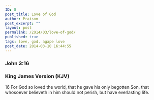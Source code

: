 ```yaml
---
ID: 8
post_title: Love of God
author: Praison
post_excerpt: ""
layout: post
permalink: /2014/03/love-of-god/
published: true
tags: love, god, agape love
post_date: 2014-03-10 16:44:55
---
```

<h3 dir="ltr">John 3:16</h3>
<h3 dir="ltr">King James Version (KJV)</h3>
16 For God so loved the world, that he gave his only begotten Son, that whosoever believeth in him should not perish, but have everlasting life.
